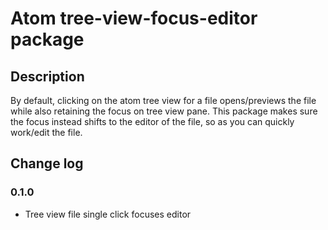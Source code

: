 # Atom tree-view-focus-editor package

## Description

By default, clicking on the atom tree view for a file opens/previews
the file while also retaining the focus on tree view pane. This
package makes sure the focus instead shifts to the editor of the file,
so as you can quickly work/edit the file.

## Change log

### 0.1.0
- Tree view file single click focuses editor
